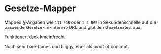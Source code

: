 # Gesetze-Mapper

Mapped §-Angaben wie `111 BGB` oder `1 4 BGB` in Sekundenschnelle auf die
passende Gesetze-im-Internet-URL und gibt den Gesetzestext aus.

Funktionert dank [kmein/recht](https://github.com/kmein/recht).

Noch sehr bare-bones und buggy, eher als proof of concept.
